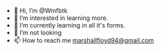 - 👋 Hi, I’m @Wmfbtk
- 👀 I’m interested in learning more.
- 🌱 I’m currently learning in all it's forms.
- 💞️ I’m not looking
- 📫 How to reach me marshallfloyd94@gmail.com

<!---
Wmfbtk/Wmfbtk is a ✨ special ✨ repository because its `README.md` (this file) appears on your GitHub profile.
You can click the Preview link to take a look at your changes.
--->
